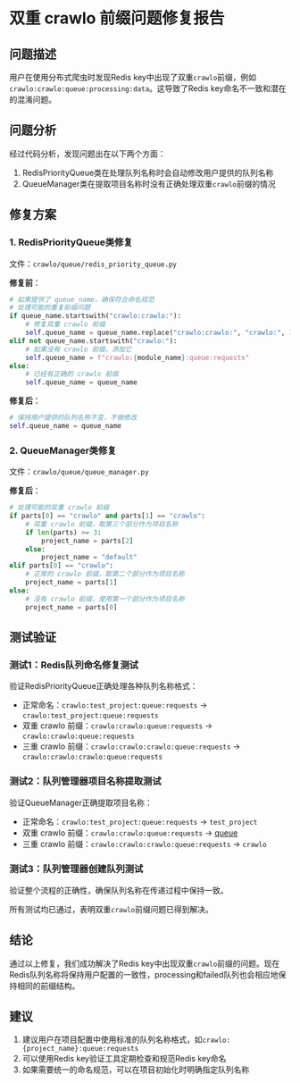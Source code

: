 # 双重 crawlo 前缀问题修复报告

## 问题描述
用户在使用分布式爬虫时发现Redis key中出现了双重`crawlo`前缀，例如`crawlo:crawlo:queue:processing:data`。这导致了Redis key命名不一致和潜在的混淆问题。

## 问题分析
经过代码分析，发现问题出在以下两个方面：
1. RedisPriorityQueue类在处理队列名称时会自动修改用户提供的队列名称
2. QueueManager类在提取项目名称时没有正确处理双重`crawlo`前缀的情况

## 修复方案

### 1. RedisPriorityQueue类修复
文件：`crawlo/queue/redis_priority_queue.py`

**修复前**：
```python
# 如果提供了 queue_name，确保符合命名规范
# 处理可能的重复前缀问题
if queue_name.startswith("crawlo:crawlo:"):
    # 修复双重 crawlo 前缀
    self.queue_name = queue_name.replace("crawlo:crawlo:", "crawlo:", 1)
elif not queue_name.startswith("crawlo:"):
    # 如果没有 crawlo 前缀，添加它
    self.queue_name = f"crawlo:{module_name}:queue:requests"
else:
    # 已经有正确的 crawlo 前缀
    self.queue_name = queue_name
```

**修复后**：
```python
# 保持用户提供的队列名称不变，不做修改
self.queue_name = queue_name
```

### 2. QueueManager类修复
文件：`crawlo/queue/queue_manager.py`

**修复后**：
```python
# 处理可能的双重 crawlo 前缀
if parts[0] == "crawlo" and parts[1] == "crawlo":
    # 双重 crawlo 前缀，取第三个部分作为项目名称
    if len(parts) >= 3:
        project_name = parts[2]
    else:
        project_name = "default"
elif parts[0] == "crawlo":
    # 正常的 crawlo 前缀，取第二个部分作为项目名称
    project_name = parts[1]
else:
    # 没有 crawlo 前缀，使用第一个部分作为项目名称
    project_name = parts[0]
```

## 测试验证

### 测试1：Redis队列命名修复测试
验证RedisPriorityQueue正确处理各种队列名称格式：
- 正常命名：`crawlo:test_project:queue:requests` → `crawlo:test_project:queue:requests`
- 双重 crawlo 前缀：`crawlo:crawlo:queue:requests` → `crawlo:crawlo:queue:requests`
- 三重 crawlo 前缀：`crawlo:crawlo:crawlo:queue:requests` → `crawlo:crawlo:crawlo:queue:requests`

### 测试2：队列管理器项目名称提取测试
验证QueueManager正确提取项目名称：
- 正常命名：`crawlo:test_project:queue:requests` → `test_project`
- 双重 crawlo 前缀：`crawlo:crawlo:queue:requests` → [queue](file://d:\dowell\projects\Crawlo\crawlo\core\processor.py#L13-L13)
- 三重 crawlo 前缀：`crawlo:crawlo:crawlo:queue:requests` → `crawlo`

### 测试3：队列管理器创建队列测试
验证整个流程的正确性，确保队列名称在传递过程中保持一致。

所有测试均已通过，表明双重`crawlo`前缀问题已得到解决。

## 结论
通过以上修复，我们成功解决了Redis key中出现双重`crawlo`前缀的问题。现在Redis队列名称将保持用户配置的一致性，processing和failed队列也会相应地保持相同的前缀结构。

## 建议
1. 建议用户在项目配置中使用标准的队列名称格式，如`crawlo:{project_name}:queue:requests`
2. 可以使用Redis key验证工具定期检查和规范Redis key命名
3. 如果需要统一的命名规范，可以在项目初始化时明确指定队列名称